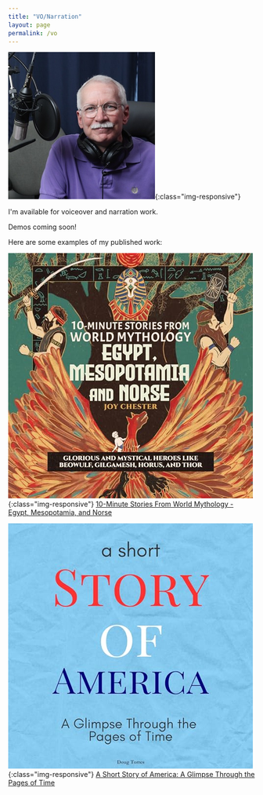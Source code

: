 ```yaml
---
title: "VO/Narration"
layout: page
permalink: /vo
---
```

![me](/assets/images/dwm_VO_300x300.JPG){:class="img-responsive"}

I'm available for voiceover and narration work.

Demos coming soon!

Here are some examples of my published work:

![10-Minutes Stories](/assets/images/10-Min_Stories.jpg){:class="img-responsive"}
[10-Minute Stories From World Mythology - Egypt, Mesopotamia, and Norse](https://www.audible.com/pd/B0CQDM7X6H/?source_code=AUDFPWS0223189MWU-BK-ACX0-379817&ref=acx_bty_BK_ACX0_379817_pd_us)

![A Short Story of America](/assets/images/A_Short_Story_of_America.jpg){:class="img-responsive"}
[A Short Story of America: A Glimpse Through the Pages of Time](https://www.audible.com/pd/B0CJFZGQXJ/?source_code=AUDFPWS0223189MWU-BK-ACX0-366703&ref=acx_bty_BK_ACX0_366703_pd_us)
